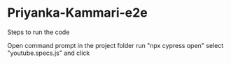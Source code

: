 # Priyanka-Kammari-e2e

Steps to run the code

Open command prompt in the project folder
run "npx cypress open"
select "youtube.specs.js" and click

